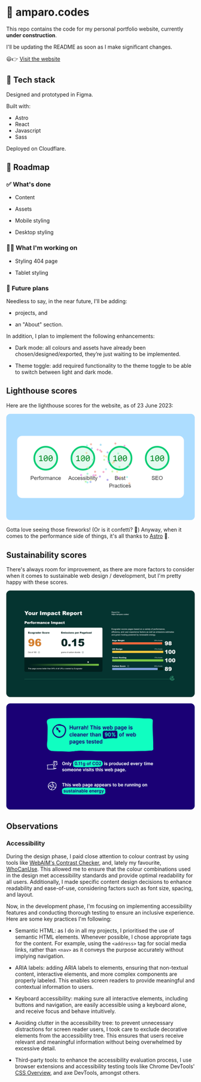 # 🚧 amparo.codes

This repo contains the code for my personal portfolio website, currently **under construction**.

I'll be updating the README as soon as I make significant changes.

😃👉 [Visit the website](https://amparo.codes)

## 🧰 Tech stack

Designed and prototyped in Figma.

Built with:

- Astro
- React
- Javascript
- Sass

Deployed on Cloudflare.

<!--
## 📐 Prototypes (Figma)

- [Desktop view](https://www.figma.com/proto/pKkpIP8lCASbhEr4iC0atA/Frontend-Portfolio-Website?page-id=72%3A1891&type=design&node-id=206-2061&viewport=554%2C341%2C0.19&scaling=scale-down&starting-point-node-id=206%3A2061&show-proto-sidebar=1)
- [Mobile view (Portrait)](https://www.figma.com/proto/pKkpIP8lCASbhEr4iC0atA/Frontend-Portfolio-Website?page-id=298%3A2468&type=design&node-id=298-2491&viewport=790%2C487%2C0.5&scaling=scale-down&starting-point-node-id=298%3A2491)
- [Tablet view (Portrait)](https://www.figma.com/proto/pKkpIP8lCASbhEr4iC0atA/Frontend-Portfolio-Website?page-id=298%3A2787&type=design&node-id=298-2788&viewport=727%2C487%2C0.47&scaling=scale-down&starting-point-node-id=298%3A2788)
-->

## 🧭 Roadmap

### ✅ What's done

- Content

- Assets

- Mobile styling

- Desktop styling

### 👷‍♀️ What I'm working on

- Styling 404 page

- Tablet styling

### 🔮 Future plans

Needless to say, in the near future, I'll be adding:

- projects, and

- an "About" section.

In addition, I plan to implement the following enhancements:

- Dark mode: all colours and assets have already been chosen/designed/exported, they’re just waiting to be implemented.

- Theme toggle: add required functionality to the theme toggle to be able to switch between light and dark mode.

## Lighthouse scores

Here are the lighthouse scores for the website, as of 23 June 2023:

![Lighthouse scores showing 100 on each category](screenshots/lighthouse-23-06-2023.png)

Gotta love seeing those fireworks! (Or is it confetti? 🎉) Anyway, when it comes to the performance side of things, it's all thanks to [Astro](https://astro.build) 🚀.

## Sustainability scores

There's always room for improvement, as there are more factors to consider when it comes to sustainable web design / development, but I'm pretty happy with these scores.

[![Score for amparo.codes on Ecograder](/screenshots/ecograder--25-06-2023.png)](https://ecograder.com/report/cZzhmCM23KHrppp0atWXAfs2)

[![Score for amparo.codes on Website Carbon Calculator](/screenshots/websitecarbon--25-06-2023.png)](https://www.websitecarbon.com/website/amparo-codes/)

## Observations

### Accessibility

During the design phase, I paid close attention to colour contrast by using tools like [WebAIM's Contrast Checker](https://webaim.org/resources/contrastchecker/), and, lately my favourite, [WhoCanUse](https://www.whocanuse.com/). This allowed me to ensure that the colour combinations used in the design met accessibility standards and provide optimal readability for all users. Additionally, I made specific content design decisions to enhance readability and ease-of-use, considering factors such as font size, spacing, and layout.

Now, in the development phase, I'm focusing on implementing accessibility features and conducting thorough testing to ensure an inclusive experience. Here are some key practices I'm following:

- Semantic HTML: as I do in all my projects, I prioritised the use of semantic HTML elements. Whenever possible, I chose appropriate tags for the content. For example, using the `<address>` tag for social media links, rather than `<nav>` as it conveys the purpose accurately without implying navigation.

- ARIA labels: adding ARIA labels to elements, ensuring that non-textual content, interactive elements, and more complex components are properly labeled. This enables screen readers to provide meaningful and contextual information to users.

- Keyboard accessibility: making sure all interactive elements, including buttons and navigation, are easily accessible using a keyboard alone, and receive focus and behave intuitively.

- Avoiding clutter in the accessibility tree: to prevent unnecessary distractions for screen reader users, I took care to exclude decorative elements from the accessibility tree. This ensures that users receive relevant and meaningful information without being overwhelmed by excessive detail.

- Third-party tools: to enhance the accessibility evaluation process, I use browser extensions and accessibility testing tools like Chrome DevTools' [CSS Overview](https://developer.chrome.com/docs/devtools/css-overview/), and axe DevTools, amongst others.
